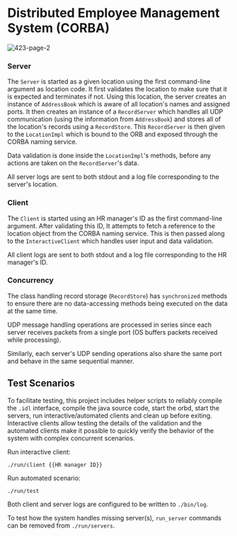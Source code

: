 # Distributed Employee Management System (CORBA)

![423-page-2](https://user-images.githubusercontent.com/9319710/47477022-18ebd900-d7f1-11e8-8e54-7f80bb6550c1.png)

### Server

The `Server` is started as a given location using the first command-line argument as location code. It first validates the location to make sure that it is expected and terminates if not. Using this location, the server creates an instance of `AddressBook` which is aware of all location's names and assigned ports. It then creates an instance of a `RecordServer` which handles all UDP communication (using the information from `AddressBook`) and stores all of the location's records using a `RecordStore`. This `RecordServer` is then given to the `LocationImpl` which is bound to the ORB and exposed through the CORBA naming service.

Data validation is done inside the `LocationImpl`'s methods, before any actions are taken on the `RecordServer`'s data.

All server logs are sent to both stdout and a log file corresponding to the server's location.

### Client

The `Client` is started using an HR manager's ID as the first command-line argument. After validating this ID, It attempts to fetch a reference to the location object from the CORBA naming service. This is then passed along to the `InteractiveClient` which handles user input and data validation.

All client logs are sent to both stdout and a log file corresponding to the HR manager's ID.

### Concurrency

The class handling record storage (`RecordStore`) has `synchronized` methods to ensure there are no data-accessing methods being executed on the data at the same time.

UDP message handling operations are processed in series since each server receives packets from a single port (OS buffers packets received while processing).

Similarly, each server's UDP sending operations also share the same port and behave in the same sequential manner.

## Test Scenarios

To facilitate testing, this project includes helper scripts to reliably compile the `.idl` interface, compile the java source code, start the orbd, start the servers, run interactive/automated clients and clean up before exiting. Interactive clients allow testing the details of the validation and the automated clients make it possible to quickly verify the behavior of the system with complex concurrent scenarios.

Run interactive client:

```
./run/client {{HR manager ID}}
```

Run automated scenario:

```
./run/test
```

Both client and server logs are configured to be written to `./bin/log`.

To test how the system handles missing server(s), `run_server` commands can be removed from `./run/servers`.

